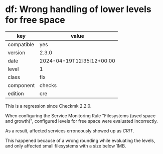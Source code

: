 [//]: # (werk v2)
# df: Wrong handling of lower levels for free space

key        | value
---------- | ---
compatible | yes
version    | 2.3.0
date       | 2024-04-19T12:35:12+00:00
level      | 1
class      | fix
component  | checks
edition    | cre

This is a regression since Checkmk 2.2.0.

When configuring the Service Monitoring Rule "Filesystems (used space and growth)",
configured levels for free space were evaluated incorrectly.

As a result, affected services erroneously showed up as *CRIT*.

This happened because of a wrong rounding while evaluating the levels, and only affected
small filesystems with a size below 1MB.